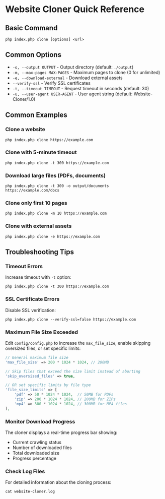 # Website Cloner Quick Reference

## Basic Command
```
php index.php clone [options] <url>
```

## Common Options
- `-o, --output OUTPUT` - Output directory (default: `./output`)
- `-m, --max-pages MAX-PAGES` - Maximum pages to clone (0 for unlimited)
- `-e, --download-external` - Download external assets
- `--verify-ssl` - Verify SSL certificates
- `-t, --timeout TIMEOUT` - Request timeout in seconds (default: 30)
- `-u, --user-agent USER-AGENT` - User agent string (default: Website-Cloner/1.0)

## Common Examples

### Clone a website
```
php index.php clone https://example.com
```

### Clone with 5-minute timeout
```
php index.php clone -t 300 https://example.com
```

### Download large files (PDFs, documents)
```
php index.php clone -t 300 -o output/documents https://example.com/docs
```

### Clone only first 10 pages
```
php index.php clone -m 10 https://example.com
```

### Clone with external assets
```
php index.php clone -e https://example.com
```

## Troubleshooting Tips

### Timeout Errors
Increase timeout with `-t` option:
```
php index.php clone -t 300 https://example.com
```

### SSL Certificate Errors
Disable SSL verification:
```
php index.php clone --verify-ssl=false https://example.com
```

### Maximum File Size Exceeded
Edit `config/config.php` to increase the `max_file_size`, enable skipping oversized files, or set specific limits:
```php
// General maximum file size
'max_file_size' => 200 * 1024 * 1024, // 200MB

// Skip files that exceed the size limit instead of aborting
'skip_oversized_files' => true,

// OR set specific limits by file type
'file_size_limits' => [
    'pdf' => 50 * 1024 * 1024,  // 50MB for PDFs
    'zip' => 200 * 1024 * 1024, // 200MB for ZIPs
    'mp4' => 300 * 1024 * 1024, // 300MB for MP4 files
],
```

### Monitor Download Progress
The cloner displays a real-time progress bar showing:
- Current crawling status
- Number of downloaded files
- Total downloaded size
- Progress percentage

### Check Log Files
For detailed information about the cloning process:
```
cat website-cloner.log
```